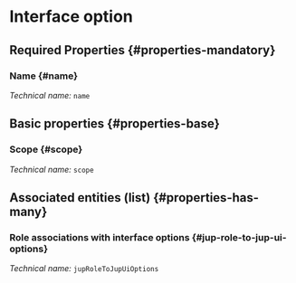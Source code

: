 # Interface option
<!--- THIS FILE IS GENERATED PLEASE DO NOT EDIT IT DIRECTLY --->



<OH code="jupUiOption"/>




## Required Properties {#properties-mandatory}
    
### Name {#name}



*Technical name:* ```name```
<PH code="jupUiOption:name"/>

    


## Basic properties {#properties-base}
    
### Scope {#scope}



*Technical name:* ```scope```
<PH code="jupUiOption:scope"/>

    



## Associated entities (list) {#properties-has-many}

### Role associations with interface options {#jup-role-to-jup-ui-options}



*Technical name:* ```jupRoleToJupUiOptions```
<PH code="jupUiOption:jupRoleToJupUiOptions"/>




